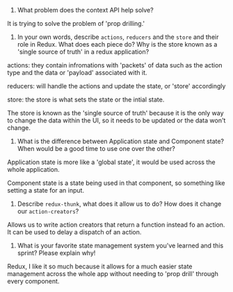 1. What problem does the context API help solve?

It is trying to solve the problem of 'prop drilling.'

1. In your own words, describe `actions`, `reducers` and the `store` and their role in Redux. What does each piece do? Why is the store known as a 'single source of truth' in a redux application?

actions: they contain infromations with 'packets' of data such as the action type and the data or 'payload' associated with it.

reducers: will handle the actions and update the state, or 'store' accordingly 

store: the store is what sets the state or the intial state.

The store is known as the 'single source of truth' because it is the only way to change the data within the UI, so it needs to be updated or the data won't change.

1. What is the difference between Application state and Component state? When would be a good time to use one over the other?

Application state is more like a 'global state', it would be used across the whole application.

Component state is a state being used in that component, so something like setting a state for an input.

1. Describe `redux-thunk`, what does it allow us to do? How does it change our `action-creators`?

Allows us to write action creators that return a function instead fo an action. It can be used to delay a dispatch of an action.

1. What is your favorite state management system you've learned and this sprint? Please explain why!

Redux, I like it so much because it allows for a much easier state management across the whole app without needing to 'prop drill' through every component.
